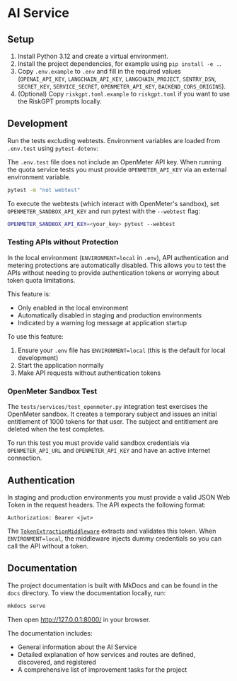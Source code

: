 # AI Service

## Setup

1. Install Python 3.12 and create a virtual environment.
2. Install the project dependencies, for example using `pip install -e .`.
3. Copy `.env.example` to `.env` and fill in the required values (`OPENAI_API_KEY`, `LANGCHAIN_API_KEY`, `LANGCHAIN_PROJECT`, `SENTRY_DSN`, `SECRET_KEY`, `SERVICE_SECRET`, `OPENMETER_API_KEY`, `BACKEND_CORS_ORIGINS`).
4. (Optional) Copy `riskgpt.toml.example` to `riskgpt.toml` if you want to use the RiskGPT prompts locally.

## Development

Run the tests excluding webtests. Environment variables are loaded from
`.env.test` using `pytest-dotenv`:

The `.env.test` file does not include an OpenMeter API key. When running the
quota service tests you must provide `OPENMETER_API_KEY` via an external
environment variable.

```bash
pytest -m "not webtest"
```

To execute the webtests (which interact with OpenMeter's sandbox), set
`OPENMETER_SANDBOX_API_KEY` and run pytest with the `--webtest` flag:

```bash
OPENMETER_SANDBOX_API_KEY=<your_key> pytest --webtest
```

### Testing APIs without Protection

In the local environment (`ENVIRONMENT=local` in `.env`), API authentication and metering protections are automatically disabled. This allows you to test the APIs without needing to provide authentication tokens or worrying about token quota limitations.

This feature is:
- Only enabled in the local environment
- Automatically disabled in staging and production environments
- Indicated by a warning log message at application startup

To use this feature:
1. Ensure your `.env` file has `ENVIRONMENT=local` (this is the default for local development)
2. Start the application normally
3. Make API requests without authentication tokens

### OpenMeter Sandbox Test

The `tests/services/test_openmeter.py` integration test exercises the
OpenMeter sandbox. It creates a temporary subject and issues an initial
entitlement of 1000 tokens for that user. The subject and entitlement are
deleted when the test completes.

To run this test you must provide valid sandbox credentials via
`OPENMETER_API_URL` and `OPENMETER_API_KEY` and have an active internet
connection.

## Authentication

In staging and production environments you must provide a valid JSON Web Token in the request headers. The API expects the following format:

```http
Authorization: Bearer <jwt>
```

The [`TokenExtractionMiddleware`](docs/authentication.md) extracts and validates this token. When `ENVIRONMENT=local`, the middleware injects dummy credentials so you can call the API without a token.

## Documentation

The project documentation is built with MkDocs and can be found in the `docs` directory. To view the documentation locally, run:

```bash
mkdocs serve
```

Then open http://127.0.0.1:8000/ in your browser.

The documentation includes:
- General information about the AI Service
- Detailed explanation of how services and routes are defined, discovered, and registered
- A comprehensive list of improvement tasks for the project
